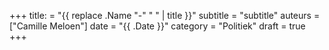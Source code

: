 +++
title:   = "{{ replace .Name "-" " " | title }}"
subtitle = "subtitle"
auteurs  = ["Camille Meloen"]
date     = "{{ .Date }}"
category = "Politiek"
draft    = true
+++
